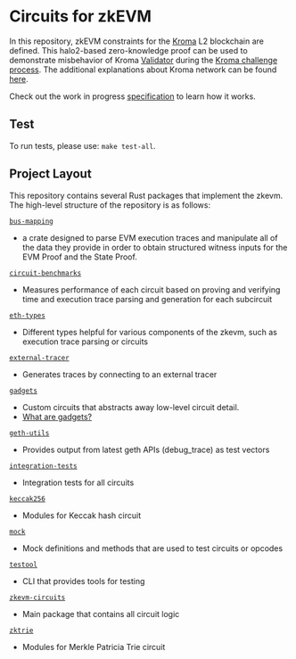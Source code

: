 # Circuits for zkEVM

In this repository, zkEVM constraints for the [Kroma](https://github.com/kroma-network/kroma) L2 blockchain are defined. This halo2-based zero-knowledge proof can be used to demonstrate misbehavior of Kroma [Validator](https://github.com/kroma-network/kroma/blob/dev/specs/validations.md) during the [Kroma challenge process](https://github.com/kroma-network/kroma/blob/dev/specs/challenge.md). The additional explanations about Kroma network can be found [here](https://github.com/kroma-network/kroma/blob/dev/specs/challenge.md).

Check out the work in progress [specification](https://github.com/kroma-network/zkevm-specs) to learn how it works.

## Test

To run tests, please use: `make test-all`.

## Project Layout

This repository contains several Rust packages that implement the zkevm. The high-level structure of the repository is as follows:

[`bus-mapping`](https://github.com/kroma-network/zkevm-circuits/tree/develop/bus-mapping)

- a crate designed to parse EVM execution traces and manipulate all of the data they provide in order to obtain structured witness inputs for the EVM Proof and the State Proof.

[`circuit-benchmarks`](https://github.com/kroma-network/zkevm-circuits/tree/develop/circuit-benchmarks)

- Measures performance of each circuit based on proving and verifying time and execution trace parsing and generation for each subcircuit

[`eth-types`](https://github.com/kroma-network/zkevm-circuits/tree/develop/eth-types)

- Different types helpful for various components of the zkevm, such as execution trace parsing or circuits

[`external-tracer`](https://github.com/kroma-network/zkevm-circuits/tree/develop/external-tracer)

- Generates traces by connecting to an external tracer

[`gadgets`](https://github.com/kroma-network/zkevm-circuits/tree/develop/gadgets)

- Custom circuits that abstracts away low-level circuit detail.
- [What are gadgets?](https://zcash.github.io/halo2/concepts/gadgets.html)

[`geth-utils`](https://github.com/kroma-network/zkevm-circuits/tree/develop/geth-utils)

- Provides output from latest geth APIs (debug_trace) as test vectors

[`integration-tests`](https://github.com/kroma-network/zkevm-circuits/tree/develop/integration-tests)

- Integration tests for all circuits

[`keccak256`](https://github.com/kroma-network/zkevm-circuits/tree/develop/keccak256)

- Modules for Keccak hash circuit

[`mock`](https://github.com/kroma-network/zkevm-circuits/tree/develop/mock)

- Mock definitions and methods that are used to test circuits or opcodes

[`testool`](https://github.com/kroma-network/zkevm-circuits/tree/develop/testool)

- CLI that provides tools for testing

[`zkevm-circuits`](https://github.com/kroma-network/zkevm-circuits/tree/develop/zkevm-circuits/src)

- Main package that contains all circuit logic

[`zktrie`](https://github.com/kroma-network/zkevm-circuits/tree/develop/zktrie)

- Modules for Merkle Patricia Trie circuit
